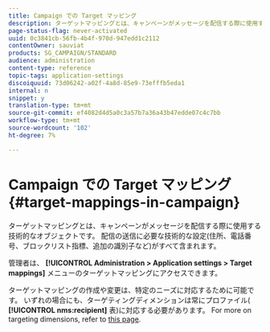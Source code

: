 ```yaml
---
title: Campaign での Target マッピング
description: ターゲットマッピングとは、キャンペーンがメッセージを配信する際に使用する技術的なオブジェクトです。 配信の送信に必要な技術的な設定がすべて含まれます。
page-status-flag: never-activated
uuid: 0c3841cb-56fb-4b4f-970d-947edd1c2112
contentOwner: sauviat
products: SG_CAMPAIGN/STANDARD
audience: administration
content-type: reference
topic-tags: application-settings
discoiquuid: 73d06242-a02f-4a8d-85e9-73efffb5eda1
internal: n
snippet: y
translation-type: tm+mt
source-git-commit: ef4082d4d5a0c3a57b7a36a43b47edde07c4c7bb
workflow-type: tm+mt
source-wordcount: '102'
ht-degree: 7%

---
```



# Campaign での Target マッピング{#target-mappings-in-campaign}

ターゲットマッピングとは、キャンペーンがメッセージを配信する際に使用する技術的なオブジェクトです。 配信の送信に必要な技術的な設定(住所、電話番号、ブロックリスト指標、追加の識別子など)がすべて含まれます。

管理者は、 **[!UICONTROL Administration > Application settings > Target mappings]** メニューのターゲットマッピングにアクセスできます。

ターゲットマッピングの作成や変更は、特定のニーズに対応するために可能です。 いずれの場合にも、ターゲティングディメンションは常にプロファイル( **[!UICONTROL nms:recipient]** 表)に対応する必要があります。 For more on targeting dimensions, refer to [this page](../../automating/using/query.md#targeting-dimensions-and-resources).
